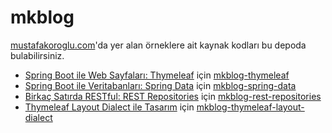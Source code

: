 # mkblog
[mustafakoroglu.com](http://mustafakoroglu.com/)'da yer alan örneklere ait kaynak kodları bu depoda bulabilirsiniz.

- [Spring Boot ile Web Sayfaları: Thymeleaf](http://mustafakoroglu.com/spring-boot-ile-web-sayfalari-thymeleaf/) için [mkblog-thymeleaf](mkblog-thymeleaf)
- [Spring Boot ile Veritabanları: Spring Data](http://mustafakoroglu.com/spring-boot-ile-veritabanlari-spring-data/) için [mkblog-spring-data](mkblog-spring-data)
- [Birkaç Satırda RESTful: REST Repositories](http://mustafakoroglu.com/birkac-satirda-restful-rest-repositories/) için [mkblog-rest-repositories](mkblog-rest-repositories)
- [Thymeleaf Layout Dialect ile Tasarım](http://mustafakoroglu.com/thymeleaf-layout-dialect-ile-tasarim/) için [mkblog-thymeleaf-layout-dialect](mkblog-thymeleaf-layout-dialect)
